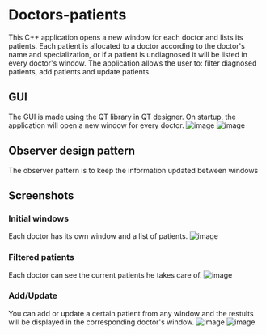# Doctors-patients
This C++ application opens a new window for each doctor and lists its patients. Each patient is allocated to a doctor according to the doctor's name and specialization, or if a patient is undiagnosed it will be listed in every doctor's window. The application allows the user to: filter diagnosed patients, add patients and update patients.

## GUI
The GUI is made using the QT library in QT designer. On startup, the application will open a new window for every doctor.
![image](https://github.com/user-attachments/assets/e94d857a-e5c5-4ea4-8f76-27164306fd6f)
![image](https://github.com/user-attachments/assets/4ca1a2f1-a928-46ee-af9e-b972aaaf930e)


## Observer design pattern
The observer pattern is to keep the information updated between windows

## Screenshots
### Initial windows
Each doctor has its own window and a list of patients.
![image](https://github.com/user-attachments/assets/5c30116e-e7fe-4461-9dee-36361f8de7e6)
### Filtered patients
Each doctor can see the current patients he takes care of.
![image](https://github.com/user-attachments/assets/280c4194-44d9-4ecd-88e4-4111a0441941)
### Add/Update
You can add or update a certain patient from any window and the restults will be displayed in the corresponding doctor's window.
![image](https://github.com/user-attachments/assets/c2bc56ff-a960-4641-a67e-cf68adff0305)
![image](https://github.com/user-attachments/assets/be40176e-b1c5-418c-b555-f87c0d2e86db)

